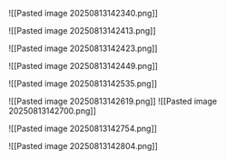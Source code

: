 ![[Pasted image 20250813142340.png]]

![[Pasted image 20250813142413.png]]

![[Pasted image 20250813142423.png]]

![[Pasted image 20250813142449.png]]

![[Pasted image 20250813142535.png]]

![[Pasted image 20250813142619.png]]
![[Pasted image 20250813142700.png]]


![[Pasted image 20250813142754.png]]

![[Pasted image 20250813142804.png]]

